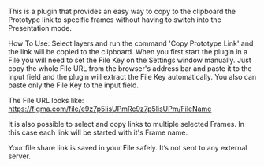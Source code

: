 This is a plugin that provides an easy way to copy to the clipboard the Prototype link to specific frames without having to switch into the Presentation mode.

How To Use:
Select layers and run the command 'Copy Prototype Link' and the link will be copied to the clipboard. When you first start the plugin in a File you will need to set the File Key on the Settings window manually. Just copy the whole File URL from the browser's address bar and paste it to the input field and the plugin will extract the File Key automatically. You also can paste only the File Key to the input field.

The File URL looks like:
https://figma.com/file/e9z7p5lisUPmRe9z7p5lisUPm/FileName

It is also possible to select and copy links to multiple selected Frames. In this case each link will be started with it's Frame name.

Your file share link is saved in your File safely. It’s not sent to any external server.
